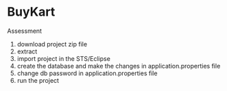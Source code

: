 # BuyKart
Assessment

1. download project zip file
2. extract
3. import project in the STS/Eclipse 
4. create the database and make the changes in  application.properties file
5. change db password in  application.properties file
8. run the project
